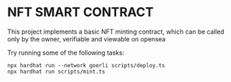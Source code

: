 # NFT SMART CONTRACT

This project implements a basic NFT minting contract, which can be called only by the owner, verifiable and viewable on opensea

Try running some of the following tasks:

```shell
npx hardhat run --network goerli scripts/deploy.ts
npx hardhat run scripts/mint.ts
```
